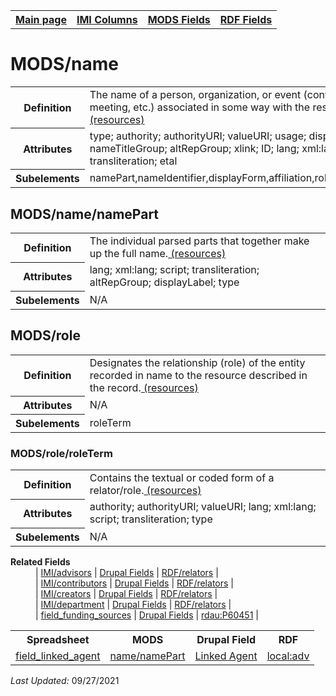 <!DOCTYPE html>
<html>

<body>
<table style="width:100%">
  <tr>
    <th><a href="index.md">Main page</a></th>
	<th><a href="IMI.md">IMI Columns</a></th>
    <th><a href="MODS.md">MODS Fields</a></th>
    <th><a href="RDF.md">RDF Fields</a></th>
  </tr>
</table>

<h1>MODS/name</h1>
<table>
<tr>
	<th>Definition</th>
	<td>The name of a person, organization, or event (conference, meeting, etc.) associated in some way with the resource <a href="https://www.loc.gov/standards/mods/userguide/name.html"> (resources)<a/></td>
</tr>
<tr>
	<th>Attributes</th>
	<td>type; authority; authorityURI; valueURI; usage; displayLabel; nameTitleGroup; altRepGroup; xlink; ID; lang; xml:lang; script; transliteration; etal</td>
</tr>
<tr>
	<th>Subelements</th>
	<td>namePart,nameIdentifier,displayForm,affiliation,role,description</td>
</tr>
</table>
<h2>MODS/name/namePart</h2>
<table>
<tr>
	<th>Definition</th>
	<td>The individual parsed parts that together make up the full name.<a href="https://www.loc.gov/standards/mods/userguide/name.html#namepart"> (resources)<a/></td>
</tr>
<tr>
	<th>Attributes</th>
	<td>lang; xml:lang; script; transliteration; altRepGroup; displayLabel; type</td>
</tr>
<tr>
	<th>Subelements</th>
	<td>N/A</td>
</tr>
</table>
<h2>MODS/role</h2>
<table>
<tr>
	<th>Definition</th>
	<td>Designates the relationship (role) of the entity recorded in name to the resource described in the record.<a href="https://www.loc.gov/standards/mods/userguide/name.html#role"> (resources)<a/></td>
</tr>
<tr>
	<th>Attributes</th>
	<td>N/A</td>
</tr>
<tr>
	<th>Subelements</th>
	<td>roleTerm</td>
</tr>
</table>
<h3>MODS/role/roleTerm</h3>
<table>
<tr>
	<th>Definition</th>
	<td>Contains the textual or coded form of a relator/role.<a href="https://www.loc.gov/standards/mods/userguide/name.html#roleterm"> (resources)<a/></td>
</tr>
<tr>
	<th>Attributes</th>
	<td>authority; authorityURI; valueURI; lang; xml:lang; script; transliteration; type</td>
</tr>
<tr>
	<th>Subelements</th>
	<td>N/A</td>
</tr>
</table>
<dl>
	<dt><b>Related Fields</b></dt>
		<dd>| 
			<a href="advisor.md">IMI/advisors</a> | 
			<a href="DrupalFields.md">Drupal Fields</a> |
			<a href="rdf.relators.md">RDF/relators</a> |
		</dd>
		<dd>|
			<a href="contributors.md">IMI/contributors</a> | 
			<a href="DrupalFields.md">Drupal Fields</a> |
			<a href="rdf.relators.md">RDF/relators</a> |
		</dd>
		<dd>| 
			<a href="creators.md">IMI/creators</a> | 
			<a href="DrupalFields.md">Drupal Fields</a> |
			<a href="rdf.relators.md">RDF/relators</a> |
		</dd>
		<dd>
			| <a href="department.md">IMI/department</a> | 
			<a href="DrupalFields.md">Drupal Fields</a> |
			<a href="rdf.relators.md">RDF/relators</a> |
		</dd>
		<dd>
			| <a href="field_funding_sources.md">field_funding_sources</a> | 
			<a href="DrupalFields.md">Drupal Fields</a> |				
			<a href="rdf.rdau.p60451.md">rdau:P60451</a> |
		</dd>
</dl>
<table>
	<tr>
		<th>Spreadsheet</th>
		<th>MODS</th>
		<th>Drupal Field</th>
		<th>RDF</th>
	</tr>
	<tr>
		<td><a href="field_linked_agent.md" class ="magic-button">field_linked_agent</a></td>
		<td><a href="mods.name.md">name/namePart</a></td> 
		<td><a href="DrupalFields.md#linked-agent">Linked Agent</a></td>
		<td><a href="rdf.field_linked_agent.md">local:adv</a></td>
	</tr>
</table>
<p><i>Last Updated: </i>09/27/2021</p>
</body>
</html>


